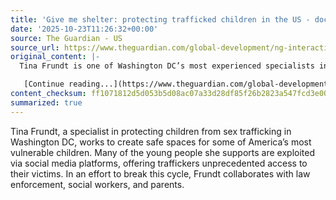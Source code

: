 ```yaml
---
title: 'Give me shelter: protecting trafficked children in the US - documentary'
date: '2025-10-23T11:26:32+00:00'
source: The Guardian - US
source_url: https://www.theguardian.com/global-development/ng-interactive/2025/oct/23/give-me-shelter-protecting-trafficked-children-in-the-us-documentary
original_content: |-
  Tina Frundt is one of Washington DC’s most experienced specialists in protecting children from sex trafficking. Many of the youths she supports are targeted and exploited on social media platforms, which give traffickers unprecedented levels of access to their victims. Fighting to break this cycle, Tina works closely with law enforcement, social workers and parents to create an environment where some of America’s most vulnerable children can feel safe again

   [Continue reading...](https://www.theguardian.com/global-development/ng-interactive/2025/oct/23/give-me-shelter-protecting-trafficked-children-in-the-us-documentary)
content_checksum: ff1071812d5d053b5d08ac07a33d28df85f26b2823a547fcd3e006a620b33314
summarized: true
---
```


Tina Frundt, a specialist in protecting children from sex trafficking in Washington DC, works to create safe spaces for some of America’s most vulnerable children. Many of the young people she supports are exploited via social media platforms, offering traffickers unprecedented access to their victims. In an effort to break this cycle, Frundt collaborates with law enforcement, social workers, and parents.